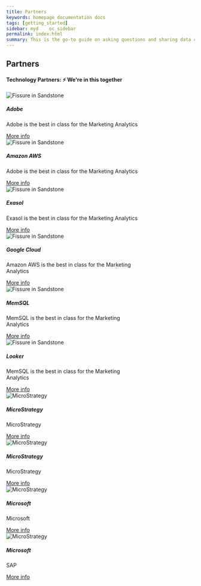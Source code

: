 ```yaml
---
title: Partners
keywords: homepage documentation docs
tags: [getting_started]
sidebar: myd	oc_sidebar
permalink: index.html
summary: This is the go-to guide on asking questions and sharing data cards using Askdata. You’ll learn in depth about how questions are expressed, how to chart data cards, as well as how to share data cards and create feeds.
---
```


## Partners

<h4 class="text-center">Technology Partners: ⚡ We're in this together</h4>


<div class="bg-white border rounded-5" style="background-color: var(--blue-100)">
     <section class="p-4 d-flex justify-content-center  w-100">
         <div class="card" style="max-width: 22rem;">
          <img src="https://uploads-ssl.webflow.com/5dff758010bfa7356f98e395/5e5cdd980e1706dad689284e_partner-adobe-wide.png" class="card-img-top" alt="Fissure in Sandstone">
          <div class="card-body">
            <h5 class="card-title">Adobe</h5>
            <p class="card-text">
              Adobe is the best in class for the Marketing Analytics
            </p>
            <a href="https://www.askdata.com/partners/adobe" class="btn btn-primary">More info</a>
          </div>
        </div>
         <div class="card" style="max-width: 22rem;">
          <img src="https://uploads-ssl.webflow.com/5dff758010bfa7356f98e395/5e52e32f33d3684d8f3b4661_partner-aws-wide.png" class="card-img-top" alt="Fissure in Sandstone">
          <div class="card-body">
            <h5 class="card-title">Amazon AWS</h5>
            <p class="card-text">
              Adobe is the best in class for the Marketing Analytics
            </p>
            <a href="https://www.askdata.com/partners/amazon-aws" class="btn btn-primary">More info</a>
          </div>
        </div>
         <div class="card" style="max-width: 22rem;">
          <img src="https://uploads-ssl.webflow.com/5dff758010bfa7356f98e395/5e52e32f33d3684d8f3b4661_partner-aws-wide.png" class="card-img-top" alt="Fissure in Sandstone">
          <div class="card-body">
            <h5 class="card-title">Exasol</h5>
            <p class="card-text">
              Exasol is the best in class for the Marketing Analytics
            </p>
            <a href="https://www.askdata.com/partners/exasol" class="btn btn-primary">More info</a>
          </div>
        </div>
         <div class="card" style="max-width: 22rem;">
          <img src="https://uploads-ssl.webflow.com/5dff758010bfa7356f98e395/5e52e326eba2591cef3ec818_partner-google-cloud-wide.png" class="card-img-top" alt="Fissure in Sandstone">
          <div class="card-body">
            <h5 class="card-title">Google Cloud</h5>
            <p class="card-text">
              Amazon AWS is the best in class for the Marketing Analytics
            </p>
            <a href="https://www.askdata.com/partners/exasol" class="btn btn-primary">More info</a>
          </div>
        </div>
         <div class="card" style="max-width: 22rem;">
          <img src="https://uploads-ssl.webflow.com/5dff758010bfa7356f98e395/5e52e326eba2591cef3ec818_partner-google-cloud-wide.png" class="card-img-top" alt="Fissure in Sandstone">
          <div class="card-body">
            <h5 class="card-title">MemSQL</h5>
            <p class="card-text">
              MemSQL is the best in class for the Marketing Analytics
            </p>
            <a href="https://www.askdata.com/partners/exasol" class="btn btn-primary">More info</a>
          </div>
        </div>
         <div class="card" style="max-width: 22rem;">
          <img src="https://uploads-ssl.webflow.com/5dff758010bfa7356f98e395/5e52e35e16879c2f18c764a5_partner-memsql-wide.png" class="card-img-top" alt="Fissure in Sandstone">
          <div class="card-body">
            <h5 class="card-title">Looker</h5>
            <p class="card-text">
              MemSQL is the best in class for the Marketing Analytics
            </p>
            <a href="https://www.askdata.com/partners/memsql" class="btn btn-primary">More info</a>
          </div>
        </div>
         <div class="card" style="max-width: 22rem;">
          <img src="https://uploads-ssl.webflow.com/5dff758010bfa7356f98e395/5e52e36b33d36811623b4d17_partner-microstrategy-wide.png" alt="MicroStrategy">
          <div class="card-body">
            <h5 class="card-title">MicroStrategy</h5>
            <p class="card-text">
              MicroStrategy
            </p>
            <a href="https://www.askdata.com/partners/memsql" class="btn btn-primary">More info</a>
          </div>
        </div>
         <div class="card" style="max-width: 22rem;">
          <img src="https://uploads-ssl.webflow.com/5dff758010bfa7356f98e395/5e52e39233d36809fb3b4d49_partner-microsoft-wide.png" alt="MicroStrategy">
          <div class="card-body">
            <h5 class="card-title">MicroStrategy</h5>
            <p class="card-text">
              MicroStrategy
            </p>
            <a href="https://www.askdata.com/partners/microstrategy" class="btn btn-primary">More info</a>
          </div>
        </div>
        <div class="card" style="max-width: 22rem;">
          <img src="https://uploads-ssl.webflow.com/5dff758010bfa7356f98e395/5e52e3172c16e834b613c5e9_partner-sap-wide.png" alt="MicroStrategy">
          <div class="card-body">
            <h5 class="card-title">Microsoft</h5>
            <p class="card-text">
              Microsoft
            </p>
            <a href="https://www.askdata.com/partners/microsoft" class="btn btn-primary">More info</a>
          </div>
      </div>
        <div class="card" style="max-width: 22rem;">
          <img src="https://uploads-ssl.webflow.com/5dff758010bfa7356f98e395/5e52e3172c16e834b613c5e9_partner-sap-wide.png" alt="MicroStrategy">
          <div class="card-body">
            <h5 class="card-title">Microsoft</h5>
            <p class="card-text">
              SAP
            </p>
            <a href="https://www.askdata.com/partners/sap" class="btn btn-primary">More info</a>
          </div>
      </div>
      </section>
    </div>

